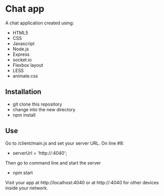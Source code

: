 # Chat app

A chat application created using:

* HTML5
* CSS
* Javascript
* Node.js
* Express
* socket.io
* Flexbox layout
* LESS
* animate.css

## Installation

* git clone this repository
* change into the new directory
* npm install

## Use

Go to /client/main.js and set your server URL. On line #8:

* serverUrl = 'http://<your equip IP>:4040';

Then go to command line and start the server

* npm start

Visit your app at http://localhost:4040 or at http://<your equip IP>:4040 
for other devices inside your network.

